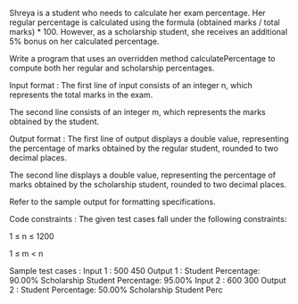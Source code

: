 Shreya is a student who needs to calculate her exam percentage. Her regular percentage is calculated using the formula (obtained marks / total marks) * 100. However, as a scholarship student, she receives an additional 5% bonus on her calculated percentage. 



Write a program that uses an overridden method calculatePercentage to compute both her regular and scholarship percentages.

Input format :
The first line of input consists of an integer n, which represents the total marks in the exam.

The second line consists of an integer m, which represents the marks obtained by the student.

Output format :
The first line of output displays a double value, representing the percentage of marks obtained by the regular student, rounded to two decimal places.

The second line displays a double value, representing the percentage of marks obtained by the scholarship student, rounded to two decimal places.



Refer to the sample output for formatting specifications.

Code constraints :
The given test cases fall under the following constraints:

1 ≤ n ≤ 1200

1 ≤ m < n

Sample test cases :
Input 1 :
500
450
Output 1 :
Student Percentage: 90.00%
Scholarship Student Percentage: 95.00%
Input 2 :
600
300
Output 2 :
Student Percentage: 50.00%
Scholarship Student Perc
